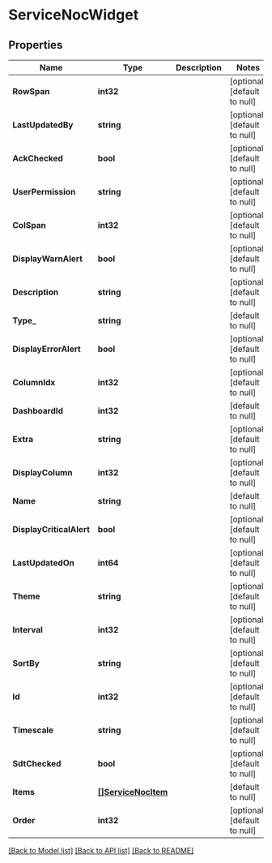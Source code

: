 # ServiceNocWidget

## Properties
Name | Type | Description | Notes
------------ | ------------- | ------------- | -------------
**RowSpan** | **int32** |  | [optional] [default to null]
**LastUpdatedBy** | **string** |  | [optional] [default to null]
**AckChecked** | **bool** |  | [optional] [default to null]
**UserPermission** | **string** |  | [optional] [default to null]
**ColSpan** | **int32** |  | [optional] [default to null]
**DisplayWarnAlert** | **bool** |  | [optional] [default to null]
**Description** | **string** |  | [optional] [default to null]
**Type_** | **string** |  | [default to null]
**DisplayErrorAlert** | **bool** |  | [optional] [default to null]
**ColumnIdx** | **int32** |  | [optional] [default to null]
**DashboardId** | **int32** |  | [default to null]
**Extra** | **string** |  | [optional] [default to null]
**DisplayColumn** | **int32** |  | [optional] [default to null]
**Name** | **string** |  | [default to null]
**DisplayCriticalAlert** | **bool** |  | [optional] [default to null]
**LastUpdatedOn** | **int64** |  | [optional] [default to null]
**Theme** | **string** |  | [optional] [default to null]
**Interval** | **int32** |  | [optional] [default to null]
**SortBy** | **string** |  | [optional] [default to null]
**Id** | **int32** |  | [optional] [default to null]
**Timescale** | **string** |  | [optional] [default to null]
**SdtChecked** | **bool** |  | [optional] [default to null]
**Items** | [**[]ServiceNocItem**](ServiceNOCItem.md) |  | [default to null]
**Order** | **int32** |  | [optional] [default to null]

[[Back to Model list]](../README.md#documentation-for-models) [[Back to API list]](../README.md#documentation-for-api-endpoints) [[Back to README]](../README.md)


